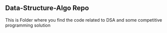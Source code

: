## Data-Structure-Algo Repo
This is Folder where you find the code related to DSA and some competitive programming solution 
